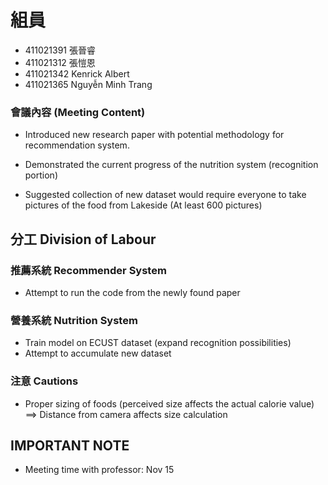 # 組員
* 411021391 張晉睿
* 411021312 張愷恩
* 411021342 Kenrick Albert
* 411021365 Nguyễn Minh Trang

### 會議內容 (Meeting Content)
- Introduced new research paper with potential methodology for recommendation system.

- Demonstrated the current progress of the nutrition system (recognition portion)

- Suggested collection of new dataset would require everyone to take pictures of the food from Lakeside (At least 600 pictures)

## 分工 Division of Labour
### 推薦系統 Recommender System
- Attempt to run the code from the newly found paper

### 營養系統 Nutrition System
- Train model on ECUST dataset (expand recognition possibilities)
- Attempt to accumulate new dataset

### 注意 Cautions
- Proper sizing of foods (perceived size affects the actual calorie value) ==> Distance from camera affects size calculation

## IMPORTANT NOTE
- Meeting time with professor: Nov 15